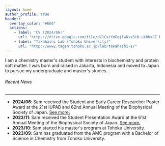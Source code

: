 ```yaml
---
layout: home
author_profile: true
header:
  overlay_color: "#666"
  actions:
    - label: "CV (2024/06)"
      url: "https://drive.google.com/file/d/1CxtYmEqjfwNsxStb-uYbhxCZ_B9fYUeE/view?usp=sharing"
    - label: "Takahashi Lab (Tohoku University)"
      url: "http://www2.tagen.tohoku.ac.jp/lab/takahashi-s/"
---
```


I am a chemistry master's student with interests in biochemistry and protein soft matter. I was born and raised in Jakarta, Indonesia and moved to Japan to pursue my undergraduate and master's studies.


###### Recent News
---
- **2024/06**: Sam received the Student and Early Career Researcher Poster Award at the 21st IUPAB and 62nd Annual Meeting of the Biophysical Society of Japan. [See more.](https://www2.tagen.tohoku.ac.jp/lab/news_award/20240717/)
- **2023/11**: Sam received the Student Presentation Award at the 61st Annual Meeting of the Biophysical Society of Japan. [See more.](https://www.biophys.jp/ann/ann01_13.html)
- **2023/10**: Sam started his master's program at Tohoku University.
- **2023/09**: Sam has graduated from the AMC program with a Bachelor of Science in Chemistry from Tohoku University.

